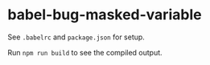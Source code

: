# babel-bug-masked-variable

See `.babelrc` and `package.json` for setup.



Run `npm run build` to see the compiled output.
